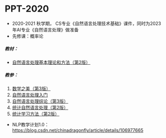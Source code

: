 # PPT-2020

- 2020-2021 秋学期， CS专业《自然语言处理技术基础》课件，同时为2023年AI专业《自然语言处理》做准备
- 先修课：概率论

##### 教材：
 - [自然语言处理基本理论和方法（第2版）](http://product.dangdang.com/24245701.html)

##### 教参：
1. [数学之美（第3版）](http://product.dangdang.com/28538352.html)
2. [自然语言处理入门](http://product.dangdang.com/28469821.html)
3. [自然语言处理综论（第3版）](https://web.stanford.edu/~jurafsky/slp3/)
4. [统计自然语言处理（第2版）](http://product.dangdang.com/23329427.html)
5. [统计学习方法（第2版）](http://product.dangdang.com/27866785.html)

- NLP教学计划1.0：https://blog.csdn.net/chinadragonfly/article/details/106977665
